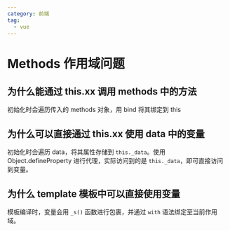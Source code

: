 ```yaml
---
category: 前端
tag:
  - vue
---
```


# Methods 作用域问题

## 为什么能通过 this.xx 调用 methods 中的方法

初始化时会遍历传入的 methods 对象，用 bind 将其绑定到 this

## 为什么可以直接通过 this.xx 使用 data 中的变量

初始化时会遍历 data，将其属性存储到 `this._data`。使用 Object.defineProperty 进行代理，实际访问到的是 `this._data`，即可直接访问到变量。

## 为什么 template 模板中可以直接使用变量

模板编译时，变量会用 `_s()` 函数进行包裹，并通过 `with` 语法绑定至当前作用域。
